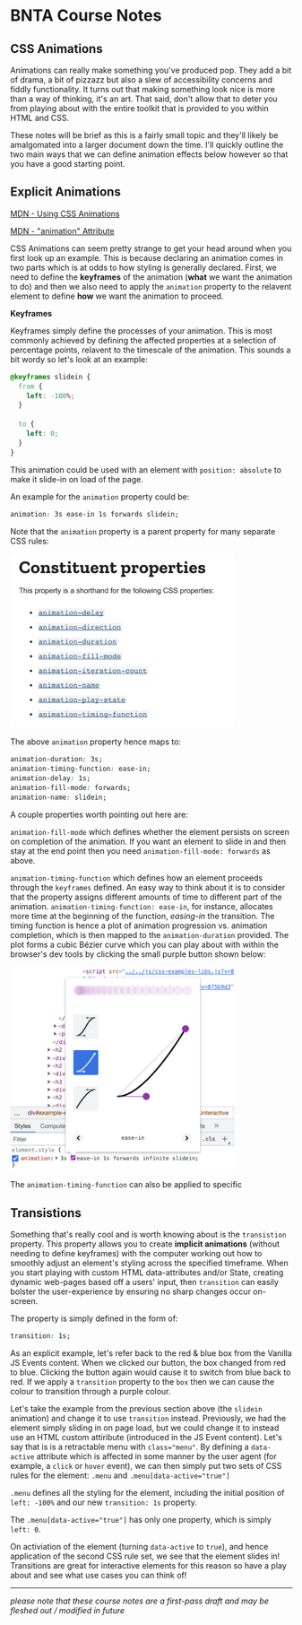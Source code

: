 # BNTA Course Notes

## CSS Animations

Animations can really make something you've produced pop. They add a bit of drama, a bit of pizzazz but also a slew of accessibility concerns and fiddly functionality. It turns out that making something look nice is more than a way of thinking, it's an art. That said, don't allow that to deter you from playing about with the entire toolkit that is provided to you within HTML and CSS. 

These notes will be brief as this is a fairly small topic and they'll likely be amalgomated into a larger document down the time. I'll quickly outline the two main ways that we can define animation effects below however so that you have a good starting point.

## Explicit Animations

[MDN - Using CSS Animations](https://developer.mozilla.org/en-US/docs/Web/CSS/CSS_Animations/Using_CSS_animations)

[MDN - "animation" Attribute](https://developer.mozilla.org/en-US/docs/Web/CSS/animation)

CSS Animations can seem pretty strange to get your head around when you first look up an example. This is because declaring an animation comes in two parts which is at odds to how styling is generally declared. First, we need to define the **keyframes** of the animation (**what** we want the animation to do) and then we also need to apply the `animation` property to the relavent element to define **how** we want the animation to proceed.


**Keyframes**

Keyframes simply define the processes of your animation. This is most commonly achieved by defining the affected properties at a selection of percentage points, relavent to the timescale of the animation. This sounds a bit wordy so let's look at an example:

```css
@keyframes slidein {
  from {
    left: -100%;
  }

  to {
    left: 0;
  }
}
```
This animation could be used with an element with `position: absolute` to make it slide-in on load of the page.

An example for the `animation` property could be:

```css
animation: 3s ease-in 1s forwards slidein;
```

Note that the `animation` property is a parent property for many separate CSS rules:

<img src="./animation_property.png" alt="CSS animation property constiuent rules" width=400px/>

The above `animation` property hence maps to:

```css
animation-duration: 3s;
animation-timing-function: ease-in;
animation-delay: 1s;
animation-fill-mode: forwards;
animation-name: slidein;
```
A couple properties worth pointing out here are:

`animation-fill-mode` which defines whether the element persists on screen on completion of the animation. If you want an element to slide in and then stay at the end point then you need `animation-fill-mode: forwards` as above.

`animation-timing-function` which defines how an element proceeds through the `keyframes` defined. An easy way to think about it is to consider that the property assigns different amounts of time to different part of the animation. `animation-timing-function: ease-in`, for instance, allocates more time at the beginning of the function, *easing-in* the transition. The timing function is hence a plot of animation progression vs. animation completion, which is then mapped to the `animation-duration` provided. The plot forms a cubic Bézier curve which you can play about with within the browser's dev tools by clicking the small purple button shown below:

<img src="./bezier_curve_btn_devTools.png" alt="Browser dev tools animation timing function button" width=400px/>

The `animation-timing-function` can also be applied to specific 

## Transistions

Something that's really cool and is worth knowing about is the `transistion` property. This property allows you to create **implicit animations** (without needing to define keyframes) with the computer working out how to smoothly adjust an element's styling across the specified timeframe. When you start playing with custom HTML data-attributes and/or State, creating dynamic web-pages based off a users' input, then `transition` can easily bolster the user-experience by ensuring no sharp changes occur on-screen.

The property is simply defined in the form of:

```css
transition: 1s;
```

As an explicit example, let's refer back to the red & blue box from the Vanilla JS Events content. When we clicked our button, the box changed from red to blue. Clicking the button again would cause it to switch from blue back to red. If we apply a `transition` property to the `box` then we can cause the colour to transition through a purple colour.

Let's take the example from the previous section above (the `slidein` animation) and change it to use `transition` instead. Previously, we had the element simply sliding in on page load, but we could change it to instead use an HTML custom attiribute (introduced in the JS Event content). Let's say that is is a retractable menu with `class="menu"`. By defining a `data-active` attribute which is affected in some manner by the user agent (for example, a `click` or `hover` event), we can then simply put two sets of CSS rules for the element: `.menu` and `.menu[data-active="true"]`

`.menu` defines all the styling for the element, including the initial position of `left: -100%` and our new `transition: 1s` property.

The `.menu[data-active="true"]` has only one property, which is simply `left: 0`.

On activiation of the element (turning `data-active` to `true`), and hence application of the second CSS rule set, we see that the element slides in! Transitions are great for interactive elements for this reason so have a play about and see what use cases you can think of!


---

*please note that these course notes are a first-pass draft and may be fleshed out / modified in future*